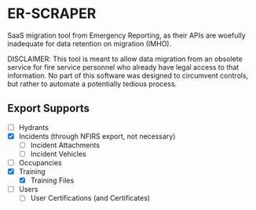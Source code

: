 # ER-SCRAPER

SaaS migration tool from Emergency Reporting, as their APIs are woefully inadequate for data retention on migration (IMHO).

DISCLAIMER: This tool is meant to allow data migration from an obsolete service for fire service personnel who already have legal access to that information. No part of this software was designed to circumvent controls, but rather to automate a potentially tedious process.

## Export Supports

- [ ] Hydrants
- [X] Incidents (through NFIRS export, not necessary)
  - [ ] Incident Attachments
  - [ ] Incident Vehicles
- [ ] Occupancies
- [X] Training
  - [X] Training Files
- [ ] Users
  - [ ] User Certifications (and Certificates)
